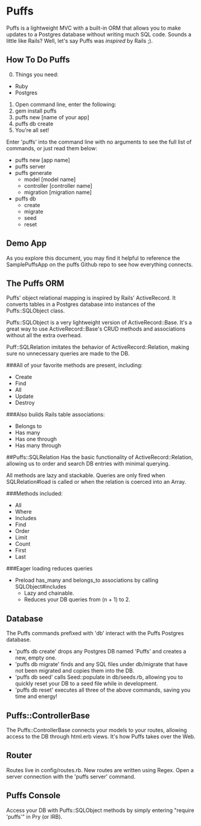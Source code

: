Puffs
=====

Puffs is a lightweight MVC with a built-in ORM that allows you to make
updates to a Postgres database without writing much SQL code. Sounds a
little like Rails? Well, let's say Puffs was *inspired* by Rails ;).

How To Do Puffs
---------------

0. Things you need:
  * Ruby
  * Postgres

1. Open command line, enter the following:
2. gem install puffs
3. puffs new [name of your app]
4. puffs db create
5. You're all set!

Enter 'puffs' into the command line with no arguments to see the full
list of commands, or just read them below:

* puffs new [app name]
* puffs server
* puffs generate
  * model [model name]
  * controller [controller name]
  * migration [migration name]
* puffs db
  * create
  * migrate
  * seed
  * reset

Demo App
--------

As you explore this document, you may find it helpful to reference the
SamplePuffsApp on the puffs Github repo to see how everything connects.

The Puffs ORM
-------------

Puffs' object relational mapping is inspired by Rails' ActiveRecord.
It converts tables in a Postgres database into instances of the
Puffs::SQLObject class.

Puffs::SQLObject is a very lightweight version of ActiveRecord::Base.
It's a great way to use ActiveRecord::Base's CRUD methods and associations
without all the extra overhead.

Puff::SQLRelation imitates the behavior of ActiveRecord::Relation,
making sure no unnecessary queries are made to the DB.

###All of your favorite methods are present, including:
* Create
* Find
* All
* Update
* Destroy

###Also builds Rails table associations:
* Belongs to
* Has many
* Has one through
* Has many through

##Puffs::SQLRelation
Has the basic functionality of ActiveRecord::Relation, allowing us to
order and search DB entries with minimal querying.

All methods are lazy and stackable. Queries are only fired when SQLRelation#load
is called or when the relation is coerced into an Array.

###Methods included:
  * All
  * Where
  * Includes
  * Find
  * Order
  * Limit
  * Count
  * First
  * Last

###Eager loading reduces queries
* Preload has_many and belongs_to associations by calling SQLObject#includes
  * Lazy and chainable.
  * Reduces your DB queries from (n + 1) to 2.

Database
--------

The Puffs commands prefixed with 'db' interact with the Puffs Postgres database.
* 'puffs db create' drops any Postgres DB named 'Puffs' and creates a new,
  empty one.
* 'puffs db migrate' finds and any SQL files under db/migrate that have not
  been migrated and copies them into the DB.
* 'puffs db seed' calls Seed::populate in db/seeds.rb, allowing you
  to quickly reset your DB to a seed file while in development.
* 'puffs db reset' executes all three of the above commands, saving you
  time and energy!

Puffs::ControllerBase
---------------------

The Puffs::ControllerBase connects your models to your routes, allowing
access to the DB through html.erb views. It's how Puffs takes over the Web.

Router
------

Routes live in config/routes.rb. New routes are written using Regex.
Open a server connection with the 'puffs server' command.

Puffs Console
-------------

Access your DB with Puffs::SQLObject methods by simply entering
"require 'puffs'" in Pry (or IRB).
